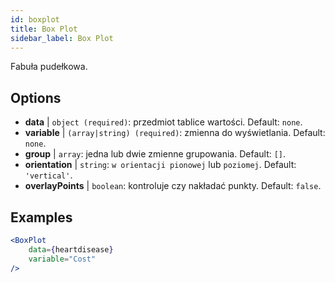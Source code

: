 ```yaml
---
id: boxplot
title: Box Plot
sidebar_label: Box Plot
---
```


Fabuła pudełkowa.

## Options

* __data__ | `object (required)`: przedmiot tablice wartości. Default: `none`.
* __variable__ | `(array|string) (required)`: zmienna do wyświetlania. Default: `none`.
* __group__ | `array`: jedna lub dwie zmienne grupowania. Default: `[]`.
* __orientation__ | `string`: `w orientacji pionowej` lub `poziomej`. Default: `'vertical'`.
* __overlayPoints__ | `boolean`: kontroluje czy nakładać punkty. Default: `false`.


## Examples

```jsx live
<BoxPlot 
    data={heartdisease} 
    variable="Cost"
/>
```

